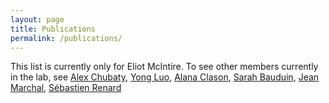 ```yaml
---
layout: page
title: Publications
permalink: /publications/
---
```


This list is currently only for Eliot McIntire. To see other members currently in the lab, see [Alex Chubaty](https://www.alexchubaty.com/publications.html), [Yong Luo](https://sites.google.com/a/lakeheadu.ca/yong-luo/publications), [Alana Clason](http://bvcentre.ca/people/bio/alana_clason/), [Sarah Bauduin](https://www.researchgate.net/profile/Sarah_Bauduin/publications), [Jean Marchal](https://www.researchgate.net/profile/Jean_Marchal/publications), [Sébastien Renard](http://www.cef-cfr.ca/index.php?n=Membres.SebastienRenard)
<script src="http://bibbase.org/show?bib=https%3A%2F%2Fapi.zotero.org%2Fusers%2F1482%2Fcollections%2FHKWRC5VM%2Fitems%3Fkey%3DL01f7EYtoVM7a0BZeSBan70l%26format%3Dbibtex%26limit%3D100&jsonp=1&theme=side&authorFirst=1"></script> 


